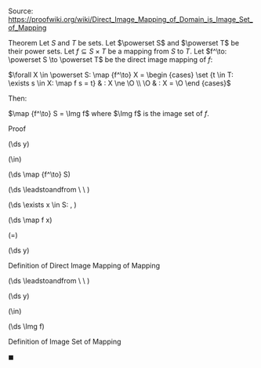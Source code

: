 # 

Source: https://proofwiki.org/wiki/Direct_Image_Mapping_of_Domain_is_Image_Set_of_Mapping

Theorem
Let $S$ and $T$ be sets.
Let $\powerset S$ and $\powerset T$ be their power sets.
Let $f \subseteq S \times T$ be a mapping from $S$ to $T$.
Let $f^\to: \powerset S \to \powerset T$ be the direct image mapping of $f$:

$\forall X \in \powerset S: \map {f^\to} X = \begin {cases} \set {t \in T: \exists s \in X: \map f s = t} & : X \ne \O \\ \O & : X = \O \end {cases}$

Then:

$\map {f^\to} S = \Img f$
where $\Img f$ is the image set of $f$.


Proof













\(\ds y\)

\(\in\)







\(\ds \map {f^\to} S\)














\(\ds \leadstoandfrom \ \ \)

\(\ds \exists x \in S: \, \)



\(\ds \map f x\)

\(=\)







\(\ds y\)





Definition of Direct Image Mapping of Mapping








\(\ds \leadstoandfrom \ \ \)





\(\ds y\)

\(\in\)







\(\ds \Img f\)





Definition of Image Set of Mapping



$\blacksquare$





